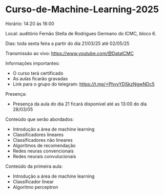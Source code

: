 # Curso-de-Machine-Learning-2025

Horário: 14:20 às 16:00

Local: auditório Fernão Stella de Rodrigues Germano do ICMC, bloco 6.

Dias: toda sexta feira a partir do dia 21/03/25 até 02/05/25

Transmissão ao vivo: https://www.youtube.com/@DataICMC

Informações importantes:
* O curso terá certificado
* As aulas ficarão gravadas
* Link para o grupo do telegram: https://t.me/+PhvyYDSkzNgwNDc5

Presença:
* Presença da aula do dia 21 ficará disponível até as 13:00 do dia 28/03/05

Conteúdo que serão abordados:
* Introdução a área de machine learning
* Classificadores lineares
* Classificadores não lineares
* Algoritmos de recomendação
* Redes neuras convencionais
* Redes neurais convulucionais

Conteúdo da primeira aula:
* Introdução a área de machine learning
* Classificador linear
* Algoritmo perceptron

  
